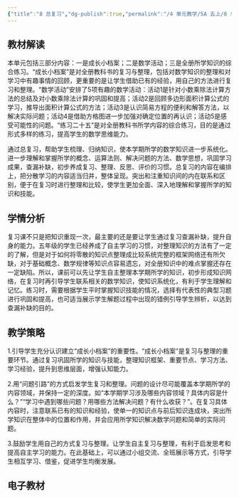 ```yaml
---
{"title":"8 总复习","dg-publish":true,"permalink":"/4 单元教学/5A 五上/8 总复习/","dgPassFrontmatter":true,"noteIcon":""}
---
```



## 教材解读

本单元包括三部分内容：一是成长小档案；二是数学活动；三是全册所学知识的综合练习。“成长小档案”是对全册教科书的复习与整理，包括对数学知识的整理和对学习中有趣事情的回顾，更重要的是让学生借助已有的经验，用自己的方法进行复习和整理。“数学活动”安排了5项有趣的数学活动：活动1是针对小数乘除法计算方法的总结及对小数乘除法计算的巩固和提高；活动2是回顾多边形面积计算公式的学习，推导出面积计算公式的方法；活动3是认识简易方程的便利和解答方法，以解决实际问题；活动4是借助方格图进一步加强对确定位置的再认识；活动5是感受可能性的问题。“练习二十五”是对全册教科书所学内容的综合练习，目的是通过形式多样的练习，提高学生的数学思维能力。

通过总复习，帮助学生梳理、归纳知识，使本学期所学的数学知识进一步系统化。进一步理解和掌握所学的概念、运算法则、解决问题的方法、数学思想，巩固学习成果，查漏补缺，初步养成复习、整理、反思、评价的习惯。总复习的内容在编排上，把分散学习的内容适当归并，整体呈现。突出和注重知识间的内在联系和区别，便于在复习时进行整理和比较，使学生更加全面、深入地理解和掌握所学的知识和技能。

## 学情分析

复习课不只是把知识重现一次，最主要的还是要让学生通过复习查漏补缺，提升自身的能力。五年级的学生已经养成了自主学习的习惯，对整理知识的方法有了一定的了解，但是对于如何将零散的知识点整理成比较系统完整的框架网络还有所欠缺，对于基础概念、数学规律等知识点容易遗忘，对全册知识中的难点掌握还存在一定缺陷。所以，课前可以先让学生自主整理本学期所学的知识，初步形成知识网络，在复习时再引导学生联系相关的数学知识，使知识系统化，有利于学生理解和记忆。练习时，需要根据学生平时掌握知识技能的情况，选择有代表性的典型习题进行巩固和提高，也可适当展示学生解题过程中出现的错例引导学生辨析，以达到查漏补缺的目的。

## 教学策略

1.引导学生充分认识建立“成长小档案”的重要性。“成长小档案”是复习与整理的重要环节。通过复习巩固所学的知识与技能，整理知识框架、重要节点、学习方法、学习经验，提升到思维层面，增强认知能力。

2.用“问题引路”的方式启发学生复习和整理。问题的设计尽可能覆盖本学期所学的内容领域，并保持一定的深度。如“本学期学习涉及哪些内容领域？具体内容是什么？”“学习中遇到哪些问题？用哪些方法解决问题？有什么收获？”。在复习具体内容时，注意联系已有的知识和经验，使单一的知识点与前后知识连成块，突出所学知识在整体中的位置和作用，并会应用所学知识解决数学问题和简单的实际问题。

3.鼓励学生用自己的方式复习与整理。让学生自主复习与整理，有利于启发思考和提高自主学习的能力。在此基础上，可以通过小组交流、全班展示等方式，引导学生相互学习、借鉴，促进学生均衡发展。

## 电子教材
